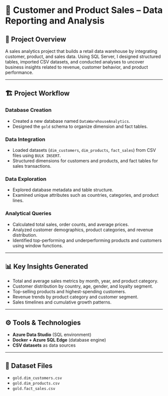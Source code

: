 # 🧠 Customer and Product Sales – Data Reporting and Analysis

## 📘 Project Overview

A sales analytics project that builds a retail data warehouse by integrating customer, product, and sales data. Using SQL Server, I designed structured tables, imported CSV datasets, and conducted analyses to uncover business insights related to revenue, customer behavior, and product performance.

---

## 🏗️ Project Workflow

### Database Creation
- Created a new database named `DataWarehouseAnalytics`.
- Designed the `gold` schema to organize dimension and fact tables.

### Data Integration
- Loaded datasets (`dim_customers`, `dim_products`, `fact_sales`) from CSV files using `BULK INSERT`.
- Structured dimensions for customers and products, and fact tables for sales transactions.

### Data Exploration
- Explored database metadata and table structure.
- Examined unique attributes such as countries, categories, and product lines.

### Analytical Queries
- Calculated total sales, order counts, and average prices.
- Analyzed customer demographics, product categories, and revenue distribution.
- Identified top-performing and underperforming products and customers using window functions.

---

## 📊 Key Insights Generated
- Total and average sales metrics by month, year, and product category.
- Customer distribution by country, age, gender, and loyalty segment.
- Top-selling products and highest-spending customers.
- Revenue trends by product category and customer segment.
- Sales timelines and cumulative growth patterns.

---

## ⚙️ Tools & Technologies
- **Azure Data Studio** (SQL environment)  
- **Docker + Azure SQL Edge** (database engine)  
- **CSV datasets** as data sources  

---

## 📁 Dataset Files
- `gold.dim_customers.csv`  
- `gold.dim_products.csv`  
- `gold.fact_sales.csv`  
